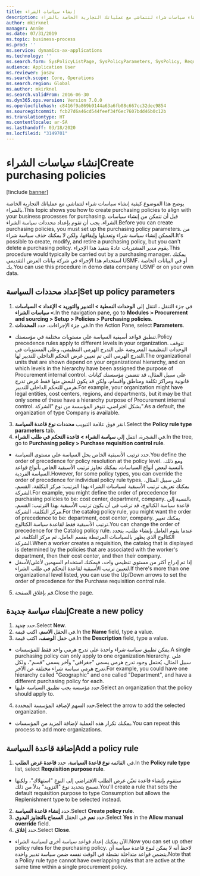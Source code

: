 ```yaml
---
title: إنشاء سياسات الشراء
description: يوضح هذا الموضوع كيفية إنشاء سياسات شراء لتتماشى مع عملياتك التجارية الخاصة بالشراء.
author: mkirknel
manager: AnnBe
ms.date: 07/31/2019
ms.topic: business-process
ms.prod: ''
ms.service: dynamics-ax-applications
ms.technology: ''
ms.search.form: SysPolicyListPage, SysPolicyParameters, SysPolicy, RequisitionPurposeRule
audience: Application User
ms.reviewer: josaw
ms.search.scope: Core, Operations
ms.search.region: Global
ms.author: mkirknel
ms.search.validFrom: 2016-06-30
ms.dyn365.ops.version: Version 7.0.0
ms.openlocfilehash: c8416f9a869b9144a63a6fb08c667cc32dec9854
ms.sourcegitcommit: fcb27d6a46cd544feef34f6ec7607bdd46b0c12b
ms.translationtype: HT
ms.contentlocale: ar-SA
ms.lasthandoff: 03/18/2020
ms.locfileid: "3149701"
---
```

# <a name="create-purchasing-policies"></a><span data-ttu-id="945e2-103">إنشاء سياسات الشراء</span><span class="sxs-lookup"><span data-stu-id="945e2-103">Create purchasing policies</span></span>

[!include [banner](../../includes/banner.md)]

<span data-ttu-id="945e2-104">يوضح هذا الموضوع كيفية إنشاء سياسات شراء لتتماشى مع عملياتك التجارية الخاصة بالشراء.</span><span class="sxs-lookup"><span data-stu-id="945e2-104">This topic shows you how to create purchasing policies to align with your business processes for purchasing.</span></span> <span data-ttu-id="945e2-105">قبل أن تتمكن من إنشاء سياسات الشراء، يجب أن تقوم بإعداد محددات سياسة الشراء.</span><span class="sxs-lookup"><span data-stu-id="945e2-105">Before you can create purchasing policies, you must set up the purchasing policy parameters.</span></span> <span data-ttu-id="945e2-106">من الممكن إنشاء سياسة شراء وتعديلها وإيقافها، ولكن لا يمكنك حذف سياسة شراء.</span><span class="sxs-lookup"><span data-stu-id="945e2-106">It's possible to create, modify, and retire a purchasing policy, but you can't delete a purchasing policy.</span></span> <span data-ttu-id="945e2-107">يقوم مدير المشتريات عادةً بتنفيذ هذا الإجراء.</span><span class="sxs-lookup"><span data-stu-id="945e2-107">This procedure would typically be carried out by a purchasing manager.</span></span> <span data-ttu-id="945e2-108">يمكنك استخدام هذا الإجراء في شركة بيانات العرض التقديمي USMF، أو في البيانات الخاصة بك.</span><span class="sxs-lookup"><span data-stu-id="945e2-108">You can use this procedure in demo data company USMF or on your own data.</span></span>


## <a name="set-up-policy-parameters"></a><span data-ttu-id="945e2-109">إعداد محددات السياسة</span><span class="sxs-lookup"><span data-stu-id="945e2-109">Set up policy parameters</span></span>
1. <span data-ttu-id="945e2-110">في جزء التنقل ، انتقل إلى **الوحدات النمطية > التدبير والتوريد‬ > الإعداد > السياسات > سياسات الشراء**.</span><span class="sxs-lookup"><span data-stu-id="945e2-110">In the navigation pane, go to **Modules > Procurement and sourcing > Setup > Policies > Purchasing policies**.</span></span>
2. <span data-ttu-id="945e2-111">في جزء الإجراءات، حدد **المحددات**.</span><span class="sxs-lookup"><span data-stu-id="945e2-111">In the Action Pane, select **Parameters**.</span></span>
- <span data-ttu-id="945e2-112">تنطبق قواعد أسبقية السياسة على مستويات مختلفة في مؤسستك.</span><span class="sxs-lookup"><span data-stu-id="945e2-112">Policy precedence rules apply to different levels in your organization.</span></span> <span data-ttu-id="945e2-113">تتوقف الوحدات التنظيمية المعروضة على التدرج الهرمي التنظيمي، وعلى المستويات في التدرج الهرمي التي تم تعيين غرض التحكم الداخلي للتدبير لها.</span><span class="sxs-lookup"><span data-stu-id="945e2-113">The organizational units that are shown depend on your organizational hierarchy, and on which levels in the hierarchy have been assigned the purpose of Procurement internal control.</span></span> <span data-ttu-id="945e2-114">على سبيل المثال، قد تتضمن مؤسستك كيانات قانونية ومراكز تكلفة ومناطق وأقسام، ولكن قد يكون للبعض منها فقط غرض تدرج هرمي للتحكم الداخلي للتدبير.</span><span class="sxs-lookup"><span data-stu-id="945e2-114">For example, your organization might have legal entities, cost centers, regions, and departments, but it may be that only some of these have a hierarchy purpose of Procurement internal control.</span></span> <span data-ttu-id="945e2-115">بشكل افتراضي، تتوفر المؤسسة من نوع "الشركة".</span><span class="sxs-lookup"><span data-stu-id="945e2-115">As a default, the organization of type Company is available.</span></span>  
3. <span data-ttu-id="945e2-116">انقر فوق علامة التبويب **محددات نوع قاعدة السياسة**.</span><span class="sxs-lookup"><span data-stu-id="945e2-116">Select the **Policy rule type parameters** tab.</span></span>
4. <span data-ttu-id="945e2-117">في الشجرة، انتقل إلى **سياسة الشراء > قاعدة التحكم في طلب الشراء‬**.</span><span class="sxs-lookup"><span data-stu-id="945e2-117">In the tree, go to **Purchasing policy > Purchase requisition control rule**.</span></span>
- <span data-ttu-id="945e2-118">حدد ترتيب الأسبقية الخاص بحل السياسة على مستوى السياسة.</span><span class="sxs-lookup"><span data-stu-id="945e2-118">You define the order of precedence for policy resolution at the policy level.</span></span> <span data-ttu-id="945e2-119">ومع ذلك، بالنسبة لبعض أنواع السياسات، يمكنك تجاوز ترتيب الأسبقية الخاص بأنواع قواعد السياسة الفردية.</span><span class="sxs-lookup"><span data-stu-id="945e2-119">However, for some policy types, you can override the order of precedence for individual policy rule types.</span></span> <span data-ttu-id="945e2-120">على سبيل المثال، يمكنك تعريف ترتيب الأسبقية لسياسات الشراء بهذا الترتيب: مركز التكلفة، القسم، الشركة.</span><span class="sxs-lookup"><span data-stu-id="945e2-120">For example, you might define the order of precedence for purchasing policies to be: cost center, department, company.</span></span> <span data-ttu-id="945e2-121">بالنسبة إلى قاعدة سياسة الكتالوج، قد ترغب في أن يكون ترتيب الأسبقية بهذا الترتيب: القسم، مركز التكلفة، الشركة.</span><span class="sxs-lookup"><span data-stu-id="945e2-121">For the catalog policy rule, you might want the order of precedence to be: department, cost center, company.</span></span> <span data-ttu-id="945e2-122">يمكنك تغيير ترتيب الأسبقية فقط لقاعدة سياسة الكتالوج.</span><span class="sxs-lookup"><span data-stu-id="945e2-122">You can change the order of precedence for the Catalog policy rule.</span></span> <span data-ttu-id="945e2-123">عندما يقوم العامل بإنشاء طلب، يتحدد الكتالوج الذي يظهر بالسياسات المرتبطة بقسم العامل، ثم مركز التكلفة، ثم الشركة.</span><span class="sxs-lookup"><span data-stu-id="945e2-123">When a worker creates a requisition, the catalog that is displayed is determined by the policies that are associated with the worker's department, then their cost center, and then their company.</span></span>  
- <span data-ttu-id="945e2-124">إذا تم إدراج أكثر من مستوى تنظيمي واحد، فيمكنك استخدام السهمين لأعلى/لأسفل لتعيين ترتيب الأسبقية لقاعدة التحكم في طلب الشراء.</span><span class="sxs-lookup"><span data-stu-id="945e2-124">If there's more than one organizational level listed, you can use the Up/Down arrows to set the order of precedence for the Purchase requisition control rule.</span></span>  
5. <span data-ttu-id="945e2-125">قم بإغلاق الصفحة.</span><span class="sxs-lookup"><span data-stu-id="945e2-125">Close the page.</span></span>

## <a name="create-a-new-policy"></a><span data-ttu-id="945e2-126">إنشاء سياسة جديدة</span><span class="sxs-lookup"><span data-stu-id="945e2-126">Create a new policy</span></span>
1. <span data-ttu-id="945e2-127">حدد **جديد**.</span><span class="sxs-lookup"><span data-stu-id="945e2-127">Select **New**.</span></span>
2. <span data-ttu-id="945e2-128">في الحقل **الاسم**، اكتب قيمة.</span><span class="sxs-lookup"><span data-stu-id="945e2-128">In the **Name** field, type a value.</span></span>
3. <span data-ttu-id="945e2-129">في حقل **الوصف**، اكتب قيمة.</span><span class="sxs-lookup"><span data-stu-id="945e2-129">In the **Description** field, type a value.</span></span>
- <span data-ttu-id="945e2-130">يمكن تطبيق سياسة شراء واحدة على تدرج هرمي واحد فقط للمؤسسات.</span><span class="sxs-lookup"><span data-stu-id="945e2-130">A single purchasing policy can only apply to one organization hierarchy.</span></span> <span data-ttu-id="945e2-131">على سبيل المثال، يُحتمل وجود تدرج هرمي يسمى "جغرافي" وآخر يسمى "قسم"، ولكل تدرج هرمي سياسة شراء مختلفة عن الآخر.</span><span class="sxs-lookup"><span data-stu-id="945e2-131">For example, you could have one hierarchy called "Geographic" and one called "Department", and have a different purchasing policy for each.</span></span>  
- <span data-ttu-id="945e2-132">حدد مؤسسة يجب تطبيق السياسة عليها.</span><span class="sxs-lookup"><span data-stu-id="945e2-132">Select an organization that the policy should apply to.</span></span>  
4. <span data-ttu-id="945e2-133">حدد السهم لإضافة المؤسسة المحددة.</span><span class="sxs-lookup"><span data-stu-id="945e2-133">Select the arrow to add the selected organization.</span></span>
- <span data-ttu-id="945e2-134">يمكنك تكرار هذه العملية لإضافة المزيد من المؤسسات.</span><span class="sxs-lookup"><span data-stu-id="945e2-134">You can repeat this process to add more organizations.</span></span>  

## <a name="add-a-policy-rule"></a><span data-ttu-id="945e2-135">إضافة قاعدة السياسة</span><span class="sxs-lookup"><span data-stu-id="945e2-135">Add a policy rule</span></span>
1. <span data-ttu-id="945e2-136">في القائمة **نوع قاعدة السياسة**، حدد **قاعدة غرض الطلب**.</span><span class="sxs-lookup"><span data-stu-id="945e2-136">In the **Policy rule type** list, select **Requisition purpose rule**.</span></span>
- <span data-ttu-id="945e2-137">ستقوم بإنشاء قاعدة تعيّن غرض الطلب الافتراضي إلى النوع "استهلاك"، ولكنها تسمح بتحديد نوع "التزويد" بدلاً من ذلك.</span><span class="sxs-lookup"><span data-stu-id="945e2-137">You'll create a rule that sets the default requisition purpose to type Consumption but allows the Replenishment type to be selected instead.</span></span>  
2. <span data-ttu-id="945e2-138">حدد **إنشاء قاعدة السياسة**.</span><span class="sxs-lookup"><span data-stu-id="945e2-138">Select **Create policy rule**.</span></span>
3. <span data-ttu-id="945e2-139">حدد **نعم** في الحقل **السماح بالتجاوز اليدوي**.</span><span class="sxs-lookup"><span data-stu-id="945e2-139">Select **Yes** in the **Allow manual override** field.</span></span>
4. <span data-ttu-id="945e2-140">حدد **إغلاق**.</span><span class="sxs-lookup"><span data-stu-id="945e2-140">Select **Close**.</span></span>
- <span data-ttu-id="945e2-141">الآن يمكنك إعداد قواعد سياسة أخرى لسياسة الشراء.</span><span class="sxs-lookup"><span data-stu-id="945e2-141">Now you can set up other policy rules for the purchasing policy.</span></span> <span data-ttu-id="945e2-142">لاحظ أنه لا يمكن لنوع قاعدة سياسة أن يتضمن قواعد متداخلة نشطة في الوقت نفسه ضمن سياسة تدبير واحدة.</span><span class="sxs-lookup"><span data-stu-id="945e2-142">Note that a Policy rule type cannot have overlapping rules that are active at the same time within a single procurement policy.</span></span>  


